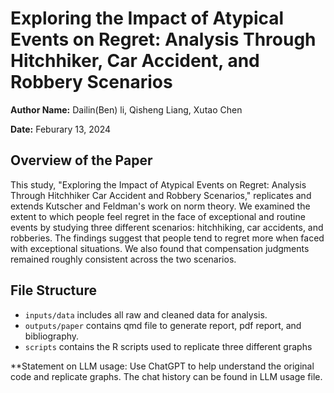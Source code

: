 
# Exploring the Impact of Atypical Events on Regret: Analysis Through Hitchhiker, Car Accident, and Robbery Scenarios

**Author Name:** Dailin(Ben) li, Qisheng Liang, Xutao Chen

**Date:** Feburary 13, 2024

## Overview of the Paper

This study, "Exploring the Impact of Atypical Events on Regret: Analysis Through Hitchhiker Car Accident and Robbery Scenarios," replicates and extends Kutscher and Feldman's work on norm theory. We examined the extent to which people feel regret in the face of exceptional and routine events by studying three different scenarios: hitchhiking, car accidents, and robberies. The findings suggest that people tend to regret more when faced with exceptional situations. We also found that compensation judgments remained roughly consistent across the two scenarios.




## File Structure

-   `inputs/data` includes all raw and cleaned data for analysis. 
-   `outputs/paper` contains qmd file to generate report, pdf report, and bibliography.
-   `scripts` contains the R scripts used to replicate three different graphs


**Statement on LLM usage:
Use ChatGPT to help understand the original code and replicate graphs. The chat history can be found in LLM usage file. 